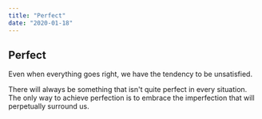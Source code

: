 ```yaml
---
title: "Perfect"
date: "2020-01-18"
---
```


## Perfect

Even when everything goes right, we have
the tendency to be unsatisfied.

There will always be something that isn't
quite perfect in every situation. The only
way to achieve perfection is to embrace
the imperfection that will perpetually
surround us.
